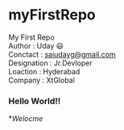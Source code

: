 # myFirstRepo
My First Repo
<br>
Author : Uday :smiley:
<br>
Conctact : saiudayg@gmail.com
<br>
Designation : Jr.Devloper
<br>
Loaction : Hyderabad
<br>
Company : XtGlobal
<br>
### Hello World!!
**Welocme*
